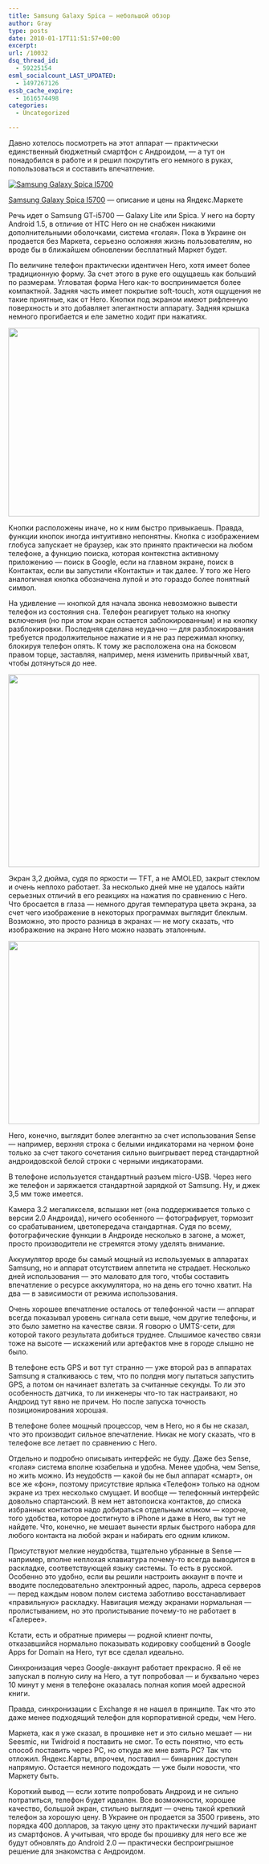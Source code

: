 ```yaml
---
title: Samsung Galaxy Spica — небольшой обзор
author: Gray
type: posts
date: 2010-01-17T11:51:57+00:00
excerpt:
url: /10032
dsq_thread_id:
  - 59225154
esml_socialcount_LAST_UPDATED:
  - 1497267126
essb_cache_expire:
  - 1616574498
categories:
  - Uncategorized

---
```








Давно хотелось посмотреть на этот аппарат — практически единственный бюджетный смартфон с Андроидом, — а тут он понадобился в работе и я решил покрутить его немного в руках, попользоваться и составить впечатление.

[<img src="http://mdata.yandex.ru/i?path=b1028140116_img_id4978982486705749443.jpg" alt="Samsung Galaxy Spica I5700" border="0" />][1]

[Samsung Galaxy Spica I5700][1] — описание и цены на Яндекс.Маркете

Речь идет о Samsung GT-i5700 — Galaxy Lite или Spica. У него на борту Android 1.5, в отличие от HTC Hero он не снабжен никакими дополнительными оболочками, система «голая». Пока в Украине он продается без Маркета, серьезно осложняя жизнь пользователям, но вроде бы в ближайшем обновлении бесплатный Маркет будет.

По величине телефон практически идентичен Hero, хотя имеет более традиционную форму. За счет этого в руке его ощущаешь как больший по размерам. Угловатая форма Hero как-то воспринимается более компактной. Задняя часть имеет покрытие soft-touch, хотя ощущения не такие приятные, как от Hero. Кнопки под экраном имеют рифленную поверхность и это добавляет элегантности аппарату. Задняя крышка немного прогибается и еле заметно ходит при нажатиях.

<img src="https://i0.wp.com/img-fotki.yandex.ru/get/4105/gray7400.7c/0_3cce6_3c0d1a1f_L.jpg?resize=500%2C375" width="500" height="375" title="" alt="" border="0" data-recalc-dims="1" /> 

Кнопки расположены иначе, но к ним быстро привыкаешь. Правда, функции кнопок иногда интуитивно непонятны. Кнопка с изображением глобуса запускает не браузер, как это принято практически на любом телефоне, а функцию поиска, которая контекстна активному приложению — поиск в Google, если на главном экране, поиск в Контактах, если вы запустили «Контакты» и так далее. У того же Hero аналогичная кнопка обозначена лупой и это гораздо более понятный символ.

На удивление — кнопкой для начала звонка невозможно вывести телефон из состояния сна. Телефон реагирует только на кнопку включения (но при этом экран остается заблокированным) и на кнопку разблокировки. Последняя сделана неудачно — для разблокирования требуется продолжительное нажатие и я не раз пережимал кнопку, блокируя телефон опять. К тому же расположена она на боковом правом торце, заставляя, например, меня изменить привычный хват, чтобы дотянуться до нее.

<img src="https://i2.wp.com/img-fotki.yandex.ru/get/4106/gray7400.7c/0_3cce7_1509a7b1_L.jpg?resize=500%2C383" width="500" height="383" title="" alt="" border="0" data-recalc-dims="1" /> 

Экран 3,2 дюйма, судя по яркости — TFT, а не AMOLED, закрыт стеклом и очень неплохо работает. За несколько дней мне не удалось найти серьезных отличий в его реакциях на нажатия по сравнению с Hero. Что бросается в глаза — немного другая температура цвета экрана, за счет чего изображение в некоторых программах выглядит блеклым. Возможно, это просто разница в экранах — не могу сказать, что изображение на экране Hero можно назвать эталонным.

<img src="https://i2.wp.com/img-fotki.yandex.ru/get/4011/gray7400.7c/0_3cce8_ad7f641f_L.jpg?resize=500%2C364" width="500" height="364" title="" alt="" border="0" data-recalc-dims="1" /> 

Hero, конечно, выглядит более элегантно за счет использования Sense — например, верхняя строка с белыми индикаторами на черном фоне только за счет такого сочетания сильно выигрывает перед стандартной андроидовской белой строки с черными индикаторами.

В телефоне используется стандартный разъем micro-USB. Через него же телефон и заряжается стандартной зарядкой от Samsung. Ну, и джек 3,5 мм тоже имеется.

Камера 3.2 мегапикселя, вспышки нет (она поддерживается только с версии 2.0 Андроида), ничего особенного — фотографирует, тормозит со срабатыванием, цветопередача стандартная. Судя по всему, фотографические функции в Андроиде несколько в загоне, а может, просто производители не стремятся этому уделять внимание.

Аккумулятор вроде бы самый мощный из используемых в аппаратах Samsung, но и аппарат отсутствием аппетита не страдает. Несколько дней использования — это маловато для того, чтобы составить впечатление о ресурсе аккумулятора, но на день его точно хватит. На два — в зависимости от режима использования.

Очень хорошее впечатление осталось от телефонной части — аппарат всегда показывал уровень сигнала сети выше, чем другие телефоны, и это было заметно на качестве связи. Я говорю о UMTS-сети, для которой такого результата добиться труднее. Слышимое качество связи тоже на высоте — искажений или артефактов мне в городе слышно не было.

В телефоне есть GPS и вот тут странно — уже второй раз в аппаратах Samsung я сталкиваюсь с тем, что по полдня могу пытаться запустить GPS, а потом он начинает взлетать за считанные секунды. То ли это особенность датчика, то ли инженеры что-то так настраивают, но Андроид тут явно не причем. Но после запуска точность позиционирования хорошая.

В телефоне более мощный процессор, чем в Hero, но я бы не сказал, что это производит сильное впечатление. Никак не могу сказать, что в телефоне все летает по сравнению с Hero.

Отдельно и подробно описывать интерфейс не буду. Даже без Sense, «голая» система вполне юзабельна и удобна. Менее удобна, чем Sense, но жить можно. Из неудобств — какой бы не был аппарат «смарт», он все же «фон», поэтому присутствие ярлыка «Телефон» только на одном экране из трех несколько смущает. И вообще — телефонный интерфейс довольно спартанский. В нем нет автопоиска контактов, до списка избранных контактов надо добираться отдельным кликом — короче, того удобства, которое достигнуто в iPhone и даже в Hero, вы тут не найдете. Что, конечно, не мешает вынести ярлык быстрого набора для любого контакта на любой экран и набирать его одним кликом.

Присутствуют мелкие неудобства, тщательно убранные в Sense — например, вполне неплохая клавиатура почему-то всегда выводится в раскладке, соответствующей языку системы. То есть в русской. Особенно это удобно, если вы решили настроить аккаунт в почте и вводите последовательно электронный адрес, пароль, адреса серверов — перед каждым новом полем система заботливо восстанавливает «правильную» раскладку. Навигация между экранами нормальная — пролистыванием, но это пролистывание почему-то не работает в «Галерее».

Кстати, есть и обратные примеры — родной клиент почты, отказавшийся нормально показывать кодировку сообщений в Google Apps for Domain на Hero, тут все сделал идеально.

Синхронизация через Google-аккаунт работает прекрасно. Я её не запускал в полную силу на Hero, а тут попробовал — и буквально через 10 минут у меня в телефоне оказалась полная копия моей адресной книги.

Правда, синхронизации с Exchange я не нашел в принципе. Так что это даже менее подходящий телефон для корпоративной среды, чем Hero.

Маркета, как я уже сказал, в прошивке нет и это сильно мешает — ни Seesmic, ни Twidroid я поставить не смог. То есть понятно, что есть способ поставить через PC, но откуда же мне взять PC? Так что отложил. Яндекс.Карты, впрочем, поставил — бинарник доступен напрямую. Остается немного подождать — уже были новости, что Маркету быть.

Короткий вывод — если хотите попробовать Андроид и не сильно потратиться, телефон будет идеален. Все возможности, хорошее качество, большой экран, стильно выглядит — очень такой крепкий телефон за хорошую цену. В Украине он продается за 3500 гривень, это порядка 400 долларов, за такую цену это практически лучший вариант из смартфонов. А учитывая, что вроде бы прошивку для него все же будут обновлять до Android 2.0 — практически беспроигрышное решение для знакомства с Андроидом.

 [1]: http://market.yandex.ru/model.xml?hid=91491&modelid=5043105